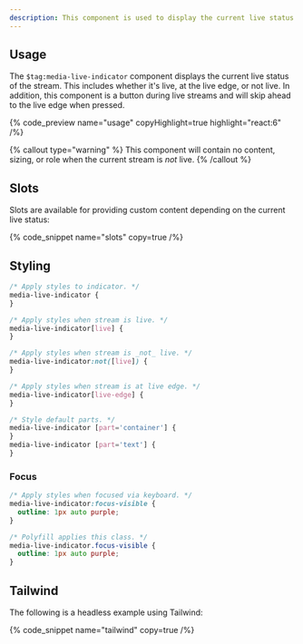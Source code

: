 ```yaml
---
description: This component is used to display the current live status of the stream.
---
```


## Usage

The `$tag:media-live-indicator` component displays the current live status of the stream. This
includes whether it's live, at the live edge, or not live. In addition, this component is a button
during live streams and will skip ahead to the live edge when pressed.

{% code_preview name="usage" copyHighlight=true highlight="react:6" /%}

{% callout type="warning" %}
This component will contain no content, sizing, or role when the current stream is _not_ live.
{% /callout %}

## Slots

Slots are available for providing custom content depending on the current live status:

{% code_snippet name="slots" copy=true /%}

## Styling

```css
/* Apply styles to indicator. */
media-live-indicator {
}

/* Apply styles when stream is live. */
media-live-indicator[live] {
}

/* Apply styles when stream is _not_ live. */
media-live-indicator:not([live]) {
}

/* Apply styles when stream is at live edge. */
media-live-indicator[live-edge] {
}

/* Style default parts. */
media-live-indicator [part='container'] {
}
media-live-indicator [part='text'] {
}
```

### Focus

```css
/* Apply styles when focused via keyboard. */
media-live-indicator:focus-visible {
  outline: 1px auto purple;
}

/* Polyfill applies this class. */
media-live-indicator.focus-visible {
  outline: 1px auto purple;
}
```

## Tailwind

The following is a headless example using Tailwind:

{% code_snippet name="tailwind" copy=true /%}
